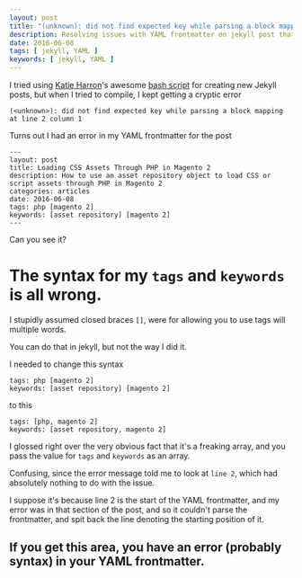 ```yaml
---
layout: post
title: "(unknown): did not find expected key while parsing a block mapping at line 2 column 1"
description: Resolving issues with YAML frontmatter on jekyll post that cause errors on compilation.
date: 2016-06-08
tags: [ jekyll, YAML ]
keywords: [ jekyll, YAML ]
---
```


I tried using [Katie Harron](https://pibby.com/)'s awesome [bash script](https://gist.github.com/pibby/6911493) for creating new Jekyll posts, but when I tried to compile, I kept getting a cryptic error

```Shell
(<unknown>): did not find expected key while parsing a block mapping at line 2 column 1
```

Turns out I had an error in my YAML frontmatter for the post

```Shell
---
layout: post
title: Loading CSS Assets Through PHP in Magento 2
description: How to use an asset repository object to load CSS or script assets through PHP in Magento 2
categories: articles
date: 2016-06-08
tags: php [magento 2]
keywords: [asset repository] [magento 2]
---
```

Can you see it?

# The syntax for my `tags` and `keywords` is all wrong.

I stupidly assumed closed braces `[]`, were for allowing you to use tags will multiple words.

You can do that in jekyll, but not the way I did it.

I needed to change this syntax

```Shell
tags: php [magento 2]
keywords: [asset repository] [magento 2]
```

to this

```Shell
tags: [php, magento 2]
keywords: [asset repository, magento 2]
```

I glossed right over the very obvious fact that it's a freaking array, and you pass the value for `tags` and `keywords` as an array.

Confusing, since the error message told me to look at `line 2`, which had absolutely nothing to do with the issue.

I suppose it's because line 2 is the start of the YAML frontmatter, and my error was in that section of the post, and so it couldn't parse the frontmatter, and spit back the line denoting the starting position of it.

## If you get this area, you have an error (probably syntax) in your YAML frontmatter.